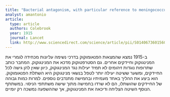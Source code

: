 ```yaml
---
title: "Bacterial antagonism, with particular reference to meningococcus"
analyst: amantonio
article:
  type: article
  authors: Colebrook
  year: 1915
  journal: Lancet
  link: http://www.sciencedirect.com/science/article/pii/S0140673601560572
---
```


ב-1915 נמצא שהמצאות הפנאומוקוק בדרכי נשימה עליונות מכחידה לגמרי את המנינגוקוק וחיידקים אחרים. גם הסטרפטוקוק מדכא את המנינגוקוק.
המחבר כותב שתרופות נוגדות זיהומים לא תמיד יעילות נגד המנינגוקוק, כיוון שאין להן גישה לכל החיידקים, ומשער ששיטה יעילה יותר לטפל בנשאי מנינגוקוק היא השתלת הפנאומוקוק. הוא ביצע את ההליך באחד מעמיתיו ובחמישה מתנדבים נוספים. למרות כמות גבוהה של החיידקים שהושתלו, הם לא שרדו בחמישה מתוך שישה משתתפי הניסוי. במשתתף הנוסף השיטה הצליחה ודיכאה את המנינגוקוק, אך שההשפעה נמשכה רק יומיים.
